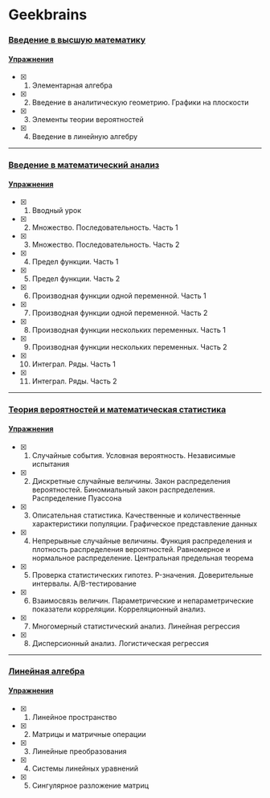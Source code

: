 # Geekbrains

### [Введение в высшую математику](https://geekbrains.ru/courses/477)
#### [Упражнения](https://github.com/Christinayar/Maths/tree/master/GU%20Introduction%20to%20Higher%20Maths)
- [x] 1. Элементарная алгебра
- [x] 2. Введение в аналитическую геометрию. Графики на плоскости
- [x] 3. Элементы теории вероятностей
- [x] 4. Введение в линейную алгебру

***
### [Введение в математический анализ](https://geekbrains.ru/courses/496)
#### [Упражнения](https://github.com/Christinayar/Maths/tree/master/GU%20Calculus)
- [x] 1. Вводный урок
- [x] 2. Множество. Последовательность. Часть 1
- [x] 3. Множество. Последовательность. Часть 2
- [x] 4. Предел функции. Часть 1
- [x] 5. Предел функции. Часть 2
- [x] 6. Производная функции одной переменной. Часть 1
- [x] 7. Производная функции одной переменной. Часть 2
- [x] 8. Производная функции нескольких переменных. Часть 1
- [x] 9. Производная функции нескольких переменных. Часть 2
- [x] 10. Интеграл. Ряды. Часть 1
- [x] 11. Интеграл. Ряды. Часть 2

***
### [Теория вероятностей и математическая статистика](https://geekbrains.ru/courses/478)
#### [Упражнения](https://github.com/Christinayar/Maths/tree/master/GU%20Probability%20Theory%20%26%20Math%20Statistics)
- [x] 1. Случайные события. Условная вероятность. Независимые испытания
- [x] 2. Дискретные случайные величины. Закон распределения вероятностей. Биномиальный закон распределения. Распределение Пуассона
- [x] 3. Описательная статистика. Качественные и количественные характеристики популяции. Графическое представление данных
- [x] 4. Непрерывные случайные величины. Функция распределения и плотность распределения вероятностей. Равномерное и нормальное распределение. Центральная предельная теорема
- [x] 5. Проверка статистических гипотез. P-значения. Доверительные интервалы. A/B-тестирование
- [x] 6. Взаимосвязь величин. Параметрические и непараметрические показатели корреляции. Корреляционный анализ.
- [x] 7. Многомерный статистический анализ. Линейная регрессия
- [x] 8. Дисперсионный анализ. Логистическая регрессия

***
### [Линейная алгебра]() 
#### [Упражнения]()
- [x] 1. Линейное пространство
- [x] 2. Матрицы и матричные операции
- [x] 3. Линейные преобразования
- [x] 4. Cистемы линейных уравнений
- [x] 5. Сингулярное разложение матриц
